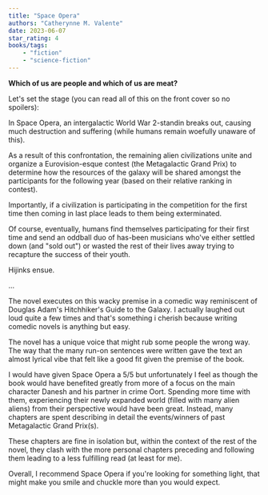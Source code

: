 ```yaml
---
title: "Space Opera"
authors: "Catherynne M. Valente"
date: 2023-06-07
star_rating: 4
books/tags:
    - "fiction"
    - "science-fiction"
---
```

**Which of us are people and which of us are meat?**

Let's set the stage (you can read all of this on the front cover so no spoilers):

In Space Opera, an intergalactic World War 2-standin breaks out, causing much destruction and suffering (while humans remain woefully unaware of this).

As a result of this confrontation, the remaining alien civilizations unite and organize a Eurovision-esque contest (the Metagalactic Grand Prix) to determine how the resources of the galaxy will be shared amongst the participants for the following year (based on their relative ranking in contest).

Importantly, if a civilization is participating in the competition for the first time then coming in last place leads to them being exterminated.

Of course, eventually, humans find themselves participating for their first time and send an oddball duo of has-been musicians who've either settled down (and "sold out") or wasted the rest of their lives away trying to recapture the success of their youth.

Hijinks ensue.

...

The novel executes on this wacky premise in a comedic way reminiscent of Douglas Adam's Hitchhiker's Guide to the Galaxy. I actually laughed out loud quite a few times and that's something i cherish because writing comedic novels is anything but easy.

The novel has a unique voice that might rub some people the wrong way. The way that the many run-on sentences were written gave the text an almost lyrical vibe that felt like a good fit given the premise of the book.

I would have given Space Opera a 5/5 but unfortunately I feel as though the book would have benefited greatly from more of a focus on the main character Danesh and his partner in crime Oort. Spending more time with them, experiencing their newly expanded world (filled with many alien aliens) from their perspective would have been great. Instead, many chapters are spent describing in detail the events/winners of past Metagalactic Grand Prix(s).

These chapters are fine in isolation but, within the context of the rest of the novel, they clash with the more personal chapters preceding and following them leading to a less fulfilling read (at least for me).

Overall, I recommend Space Opera if you're looking for something light, that might make you smile and chuckle more than you would expect. 
